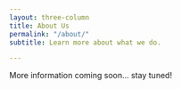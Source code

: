 ```yaml
---
layout: three-column
title: About Us
permalink: "/about/"
subtitle: Learn more about what we do.

---
```


More information coming soon… stay tuned!
